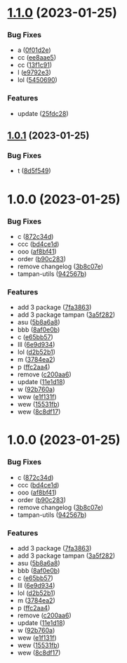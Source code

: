 # [1.1.0](https://github.com/agungvr/nx-github-package-tampan/compare/tampan-utils-v1.0.1...tampan-utils-v1.1.0) (2023-01-25)


### Bug Fixes

* a ([0f01d2e](https://github.com/agungvr/nx-github-package-tampan/commit/0f01d2ee9aa609021c3ccb7aa9aa8ed8cd42cf00))
* cc ([ee8aae5](https://github.com/agungvr/nx-github-package-tampan/commit/ee8aae55438120a183ad031de8a940459ea71bd7))
* cc ([13f1c91](https://github.com/agungvr/nx-github-package-tampan/commit/13f1c916d23776a17628ab6f28bb479d6c083ffd))
* l ([e9792e3](https://github.com/agungvr/nx-github-package-tampan/commit/e9792e3c0af70a6fa1e1e78f0585038ad9341e60))
* lol ([5450690](https://github.com/agungvr/nx-github-package-tampan/commit/545069092bb3a610da2503a97fe67b32a0003381))


### Features

* update ([25fdc28](https://github.com/agungvr/nx-github-package-tampan/commit/25fdc284f9147bb3a5ae39a4b17d471ba5652c18))

## [1.0.1](https://github.com/agungvr/nx-github-package-tampan/compare/tampan-utils-v1.0.0...tampan-utils-v1.0.1) (2023-01-25)


### Bug Fixes

* t ([8d5f549](https://github.com/agungvr/nx-github-package-tampan/commit/8d5f5491d9109b1548e2bf5a180162fcfa58f8bc))

# 1.0.0 (2023-01-25)


### Bug Fixes

* c ([872c34d](https://github.com/agungvr/nx-github-package-tampan/commit/872c34dedf41c4c7ff2ccdb536782e48ccdd1bcf))
* ccc ([bd4ce1d](https://github.com/agungvr/nx-github-package-tampan/commit/bd4ce1dd9b2ede2cdf6a12a52de1d4da39412d90))
* ooo ([af8bf41](https://github.com/agungvr/nx-github-package-tampan/commit/af8bf413c69b665e12c199d7baf9e318fc88d451))
* order ([b90c283](https://github.com/agungvr/nx-github-package-tampan/commit/b90c283064f16376304961d898dde0feb33be0b2))
* remove changelog ([3b8c07e](https://github.com/agungvr/nx-github-package-tampan/commit/3b8c07eeb4d7697b58447ccf73776a1cd9fe39a9))
* tampan-utils ([942567b](https://github.com/agungvr/nx-github-package-tampan/commit/942567bd59d73020a1303a61cc660a976017d1a9))


### Features

* add 3 package ([7fa3863](https://github.com/agungvr/nx-github-package-tampan/commit/7fa3863939e55d1ebdfa4c3ac7a21736786af86c))
* add 3 package tampan ([3a5f282](https://github.com/agungvr/nx-github-package-tampan/commit/3a5f282f2ba84f4c72bcb1da97359403c4de8c31))
* asu ([5b8a6a8](https://github.com/agungvr/nx-github-package-tampan/commit/5b8a6a8f743c20dc2b6cafb198cb55c62500a754))
* bbb ([8af0e0b](https://github.com/agungvr/nx-github-package-tampan/commit/8af0e0bf84083f1c2184590d8f8d38d5e843b5ec))
* c ([e65bb57](https://github.com/agungvr/nx-github-package-tampan/commit/e65bb57d0965defa3fa985be2ddbee6f8b819160))
* lll ([6e9d934](https://github.com/agungvr/nx-github-package-tampan/commit/6e9d9342dcbaf2ed91d7687f05f75f361fd59f8b))
* lol ([d2b52b1](https://github.com/agungvr/nx-github-package-tampan/commit/d2b52b1757825d64c208e1989b81990f9013e88b))
* m ([3784ea2](https://github.com/agungvr/nx-github-package-tampan/commit/3784ea249efac31a3671867b65761861c632f5c2))
* p ([ffc2aa4](https://github.com/agungvr/nx-github-package-tampan/commit/ffc2aa433da8d52963d69c0423cfbc8f08735bc6))
* remove ([c200aa6](https://github.com/agungvr/nx-github-package-tampan/commit/c200aa6f9218246c94fa92dcc92f4f56892b3c46))
* update ([11e1d18](https://github.com/agungvr/nx-github-package-tampan/commit/11e1d18d1dd408fe6edfc216683ce3c7a19b03e3))
* w ([92b760a](https://github.com/agungvr/nx-github-package-tampan/commit/92b760a556940d041a82f19ab461c62ab327dd72))
* wew ([e1f131f](https://github.com/agungvr/nx-github-package-tampan/commit/e1f131fd001bfaf63c7b25beff3078f83a918423))
* wew ([15531fb](https://github.com/agungvr/nx-github-package-tampan/commit/15531fb940c2ac581f2777f7b7aa7450bdd43279))
* wew ([8c8df17](https://github.com/agungvr/nx-github-package-tampan/commit/8c8df174eb58dbb79250e8811522a2c6771c9443))

# 1.0.0 (2023-01-25)


### Bug Fixes

* c ([872c34d](https://github.com/agungvr/nx-github-package-tampan/commit/872c34dedf41c4c7ff2ccdb536782e48ccdd1bcf))
* ccc ([bd4ce1d](https://github.com/agungvr/nx-github-package-tampan/commit/bd4ce1dd9b2ede2cdf6a12a52de1d4da39412d90))
* ooo ([af8bf41](https://github.com/agungvr/nx-github-package-tampan/commit/af8bf413c69b665e12c199d7baf9e318fc88d451))
* order ([b90c283](https://github.com/agungvr/nx-github-package-tampan/commit/b90c283064f16376304961d898dde0feb33be0b2))
* remove changelog ([3b8c07e](https://github.com/agungvr/nx-github-package-tampan/commit/3b8c07eeb4d7697b58447ccf73776a1cd9fe39a9))
* tampan-utils ([942567b](https://github.com/agungvr/nx-github-package-tampan/commit/942567bd59d73020a1303a61cc660a976017d1a9))


### Features

* add 3 package ([7fa3863](https://github.com/agungvr/nx-github-package-tampan/commit/7fa3863939e55d1ebdfa4c3ac7a21736786af86c))
* add 3 package tampan ([3a5f282](https://github.com/agungvr/nx-github-package-tampan/commit/3a5f282f2ba84f4c72bcb1da97359403c4de8c31))
* asu ([5b8a6a8](https://github.com/agungvr/nx-github-package-tampan/commit/5b8a6a8f743c20dc2b6cafb198cb55c62500a754))
* bbb ([8af0e0b](https://github.com/agungvr/nx-github-package-tampan/commit/8af0e0bf84083f1c2184590d8f8d38d5e843b5ec))
* c ([e65bb57](https://github.com/agungvr/nx-github-package-tampan/commit/e65bb57d0965defa3fa985be2ddbee6f8b819160))
* lll ([6e9d934](https://github.com/agungvr/nx-github-package-tampan/commit/6e9d9342dcbaf2ed91d7687f05f75f361fd59f8b))
* lol ([d2b52b1](https://github.com/agungvr/nx-github-package-tampan/commit/d2b52b1757825d64c208e1989b81990f9013e88b))
* m ([3784ea2](https://github.com/agungvr/nx-github-package-tampan/commit/3784ea249efac31a3671867b65761861c632f5c2))
* p ([ffc2aa4](https://github.com/agungvr/nx-github-package-tampan/commit/ffc2aa433da8d52963d69c0423cfbc8f08735bc6))
* remove ([c200aa6](https://github.com/agungvr/nx-github-package-tampan/commit/c200aa6f9218246c94fa92dcc92f4f56892b3c46))
* update ([11e1d18](https://github.com/agungvr/nx-github-package-tampan/commit/11e1d18d1dd408fe6edfc216683ce3c7a19b03e3))
* w ([92b760a](https://github.com/agungvr/nx-github-package-tampan/commit/92b760a556940d041a82f19ab461c62ab327dd72))
* wew ([e1f131f](https://github.com/agungvr/nx-github-package-tampan/commit/e1f131fd001bfaf63c7b25beff3078f83a918423))
* wew ([15531fb](https://github.com/agungvr/nx-github-package-tampan/commit/15531fb940c2ac581f2777f7b7aa7450bdd43279))
* wew ([8c8df17](https://github.com/agungvr/nx-github-package-tampan/commit/8c8df174eb58dbb79250e8811522a2c6771c9443))
